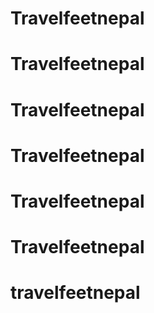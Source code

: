 # Travelfeetnepal
# Travelfeetnepal
# Travelfeetnepal
# Travelfeetnepal
# Travelfeetnepal
# Travelfeetnepal
# travelfeetnepal
